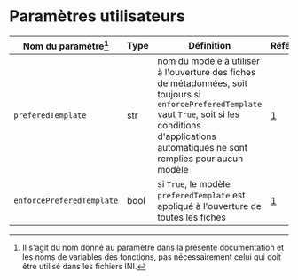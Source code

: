 # Paramètres utilisateurs

| Nom du paramètre[^1] | Type | Définition | Références |
| --- | --- | --- | --- |
| `preferedTemplate` | str | nom du modèle à utiliser à l'ouverture des fiches de métadonnées, soit toujours si `enforcePreferedTemplate` vaut `True`, soit si les conditions d'applications automatiques ne sont remplies pour aucun modèle | [1](/__doc__/08_modeles_de_formulaire.md#sélection-automatique-du-modèle) |
| `enforcePreferedTemplate` | bool | si `True`, le modèle `preferedTemplate` est appliqué à l'ouverture de toutes les fiches | [1](/__doc__/08_modeles_de_formulaire.md#sélection-automatique-du-modèle) |


[^1]: Il s'agit du nom donné au paramètre dans la présente documentation et les noms de variables des fonctions, pas nécessairement celui qui doit être utilisé dans les fichiers INI.

